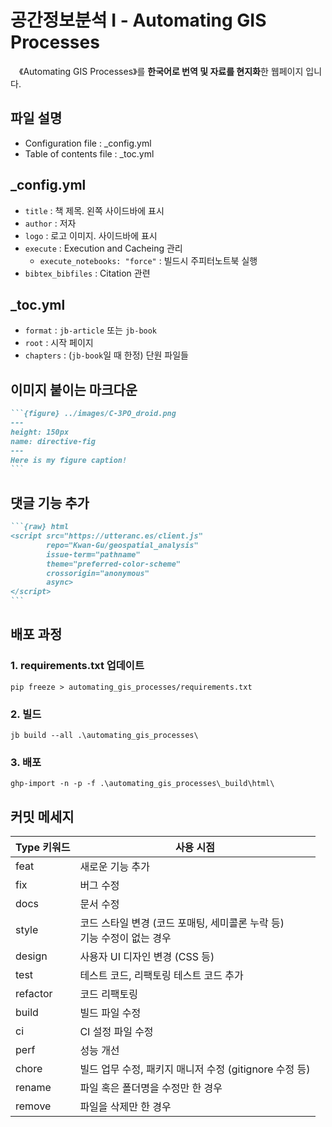 # 공간정보분석 Ⅰ - Automating GIS Processes

&emsp;《Automating GIS Processes》를 **한국어로 번역 및 자료를 현지화**한 웹페이지 입니다.  

## 파일 설명
- Configuration file : _config.yml  
- Table of contents file : _toc.yml  

## _config.yml  
- `title` : 책 제목. 왼쪽 사이드바에 표시  
- `author` : 저자  
- `logo` : 로고 이미지. 사이드바에 표시  
- `execute` : Execution and Cacheing 관리  
  - `execute_notebooks: "force"` : 빌드시 주피터노트북 실행  
- `bibtex_bibfiles` : Citation 관련  

## _toc.yml  
- `format` : `jb-article` 또는 `jb-book`  
- `root` : 시작 페이지  
- `chapters` : (`jb-book`일 때 한정) 단원 파일들  

## 이미지 붙이는 마크다운  
````md
```{figure} ../images/C-3PO_droid.png
---
height: 150px
name: directive-fig
---
Here is my figure caption!
```
````

## 댓글 기능 추가
````md
```{raw} html
<script src="https://utteranc.es/client.js"
        repo="Kwan-Gu/geospatial_analysis"
        issue-term="pathname"
        theme="preferred-color-scheme"
        crossorigin="anonymous"
        async>
</script>
```
````

## 배포 과정
### 1. requirements.txt 업데이트
```commandline
pip freeze > automating_gis_processes/requirements.txt
```
### 2. 빌드
```commandline
jb build --all .\automating_gis_processes\
```
### 3. 배포
```commandline
ghp-import -n -p -f .\automating_gis_processes\_build\html\
```

## 커밋 메세지  
| Type 키워드 | 사용 시점                                     |
| -------- | --------------------------------------------- |
| feat     | 새로운 기능 추가                                 |
| fix      | 버그 수정                                       |
| docs     | 문서 수정                                       |
| style    | 코드 스타일 변경 (코드 포매팅, 세미콜론 누락 등)<br>기능 수정이 없는 경우 |
| design   | 사용자 UI 디자인 변경 (CSS 등)                    |
| test     | 테스트 코드, 리팩토링 테스트 코드 추가               |
| refactor | 코드 리팩토링                                    |
| build    | 빌드 파일 수정                                   |
| ci       | CI 설정 파일 수정                                |
| perf     | 성능 개선                                       |
| chore    | 빌드 업무 수정, 패키지 매니저 수정 (gitignore 수정 등) |
| rename   | 파일 혹은 폴더명을 수정만 한 경우                     |
| remove   | 파일을 삭제만 한 경우                               |

